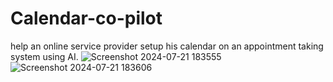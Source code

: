 # Calendar-co-pilot
help an online service provider setup his calendar on an appointment taking system using AI.
![Screenshot 2024-07-21 183555](https://github.com/user-attachments/assets/2ed3413d-10c9-4025-81e1-44a6453d8b34)
![Screenshot 2024-07-21 183606](https://github.com/user-attachments/assets/2557e9c1-0399-4ea1-a55d-57f4b6f4bc93)
